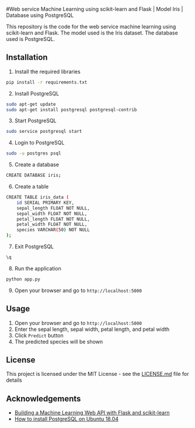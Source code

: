#Web service Machine Learning using scikit-learn and Flask | Model Iris | Database using PostgreSQL

This repository is the code for the web service machine learning using scikit-learn and Flask. The model used is the Iris dataset. The database used is PostgreSQL.

## Installation
1. Install the required libraries
```bash
pip install -r requirements.txt
```

2. Install PostgreSQL
```bash
sudo apt-get update
sudo apt-get install postgresql postgresql-contrib
```

3. Start PostgreSQL
```bash
sudo service postgresql start
```

4. Login to PostgreSQL
```bash
sudo -u postgres psql
```

5. Create a database
```bash
CREATE DATABASE iris;
```

6. Create a table
```bash
CREATE TABLE iris_data (
    id SERIAL PRIMARY KEY,
    sepal_length FLOAT NOT NULL,
    sepal_width FLOAT NOT NULL,
    petal_length FLOAT NOT NULL,
    petal_width FLOAT NOT NULL,
    species VARCHAR(50) NOT NULL
);
```

7. Exit PostgreSQL
```bash
\q
```

8. Run the application
```bash
python app.py
```

9. Open your browser and go to `http://localhost:5000`

## Usage
1. Open your browser and go to `http://localhost:5000`
2. Enter the sepal length, sepal width, petal length, and petal width
3. Click `Predict` button
4. The predicted species will be shown

## License
This project is licensed under the MIT License - see the [LICENSE.md](LICENSE.md) file for details

## Acknowledgements
- [Building a Machine Learning Web API with Flask and scikit-learn](https://www.youtube.com/watch?v=UbCWoMf80PY)
- [How to install PostgreSQL on Ubuntu 18.04](https://www.digitalocean.com/community/tutorials/how-to-install-and-use-postgresql-on-ubuntu-18-04)


